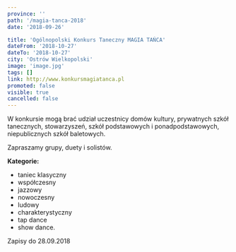 ```yaml
---
province: ''
path: '/magia-tanca-2018'
date: '2018-09-26'

title: 'Ogólnopolski Konkurs Taneczny MAGIA TAŃCA'
dateFrom: '2018-10-27'
dateTo: '2018-10-27'
city: 'Ostrów Wielkopolski'
image: 'image.jpg'
tags: []
link: http://www.konkursmagiatanca.pl
promoted: false
visible: true
cancelled: false
---
```

W konkursie mogą brać udział uczestnicy domów kultury, prywatnych szkół tanecznych, stowarzyszeń, szkół podstawowych i ponadpodstawowych, niepublicznych szkół baletowych. 

Zapraszamy grupy, duety i solistów.

**Kategorie:**
- taniec klasyczny
- współczesny
- jazzowy
- nowoczesny
- ludowy
- charakterystyczny
- tap dance
- show dance.

Zapisy do 28.09.2018